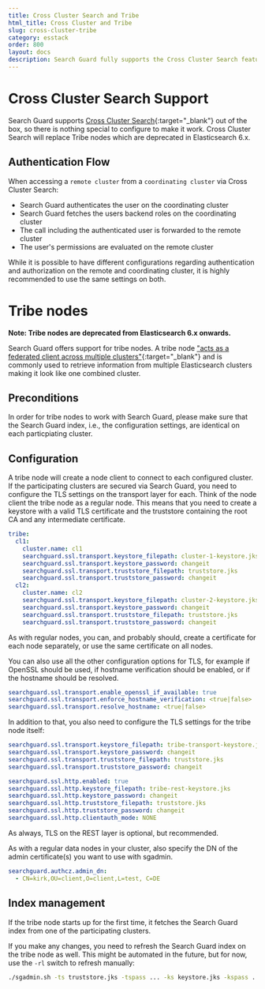 ```yaml
---
title: Cross Cluster Search and Tribe
html_title: Cross Cluster and Tribe
slug: cross-cluster-tribe
category: esstack
order: 800
layout: docs
description: Search Guard fully supports the Cross Cluster Search feature of Elasticsearch. Implement access control on distributed clusters.
---
```

<!---
Copryight 2017 floragunn GmbH
-->
# Cross Cluster Search Support

Search Guard supports [Cross Cluster Search](https://www.elastic.co/guide/en/elasticsearch/reference/current/modules-cross-cluster-search.html){:target="_blank"} out of the box, so there is nothing special to configure to make it work. Cross Cluster Search will replace Tribe nodes which are deprecated in Elasticsearch 6.x.

## Authentication Flow

When accessing a `remote cluster` from a `coordinating cluster` via Cross Cluster Search:

* Search Guard authenticates the user on the coordinating cluster
* Search Guard fetches the users backend roles on the coordinating cluster
* The call including the authenticated user is forwarded to the remote cluster
* The user's permissions are evaluated on the remote cluster

While it is possible to have different configurations regarding authentication and authorization on the remote and coordinating cluster, it is highly recommended to use the same settings on both.

# Tribe nodes

**Note: Tribe nodes are deprecated from Elasticsearch 6.x onwards.**

Search Guard offers support for tribe nodes. A tribe node ["acts as a federated client across multiple clusters"](https://www.elastic.co/guide/en/elasticsearch/reference/current/modules-tribe.html){:target="_blank"} and is commonly used to retrieve information from multiple Elasticsearch clusters making it look like one combined cluster.

## Preconditions

In order for tribe nodes to work with Search Guard, please make sure that the Search Guard index, i.e., the configuration settings, are identical on each particpiating cluster.

## Configuration

A tribe node will create a node client to connect to each configured cluster. If the participating clusters are secured via Search Guard, you need to configure the TLS settings on the transport layer for each. Think of the node client the tribe node as a regular node. This means that you need to create a keystore with a valid TLS certificate and the truststore containing the root CA and any intermediate certificate.

```yaml
tribe:
  cl1:
    cluster.name: cl1
    searchguard.ssl.transport.keystore_filepath: cluster-1-keystore.jks
    searchguard.ssl.transport.keystore_password: changeit
    searchguard.ssl.transport.truststore_filepath: truststore.jks
    searchguard.ssl.transport.truststore_password: changeit
  cl2:
    cluster.name: cl2
    searchguard.ssl.transport.keystore_filepath: cluster-2-keystore.jks
    searchguard.ssl.transport.keystore_password: changeit
    searchguard.ssl.transport.truststore_filepath: truststore.jks
    searchguard.ssl.transport.truststore_password: changeit
```
As with regular nodes, you can, and probably should, create a certificate for each node separately, or use the same certificate on all nodes.

You can also use all the other configuration options for TLS, for example if OpenSSL should be used, if hostname verification should be enabled, or if the hostname should be resolved.

```yaml
searchguard.ssl.transport.enable_openssl_if_available: true
searchguard.ssl.transport.enforce_hostname_verification: <true|false>
searchguard.ssl.transport.resolve_hostname: <true|false>
```

In addition to that, you also need to configure the TLS settings for the tribe node itself:

```yaml
searchguard.ssl.transport.keystore_filepath: tribe-transport-keystore.jks
searchguard.ssl.transport.keystore_password: changeit
searchguard.ssl.transport.truststore_filepath: truststore.jks
searchguard.ssl.transport.truststore_password: changeit

searchguard.ssl.http.enabled: true
searchguard.ssl.http.keystore_filepath: tribe-rest-keystore.jks
searchguard.ssl.http.keystore_password: changeit
searchguard.ssl.http.truststore_filepath: truststore.jks
searchguard.ssl.http.truststore_password: changeit
searchguard.ssl.http.clientauth_mode: NONE
```
As always, TLS on the REST layer is optional, but recommended.

As with a regular data nodes in your cluster, also specify the DN of the admin certificate(s) you want to use with sgadmin.

```yaml
searchguard.authcz.admin_dn:
  - CN=kirk,OU=client,O=client,L=test, C=DE
```

## Index management

If the tribe node starts up for the first time, it fetches the Search Guard index from one of the participating clusters.

If you make any changes, you need to refresh the Search Guard index on the tribe node as well. This might be automated in the future, but for now, use the `-rl` switch to refresh manually:

```bash
./sgadmin.sh -ts truststore.jks -tspass ... -ks keystore.jks -kspass ... -p <tribe node port> -rl
```

